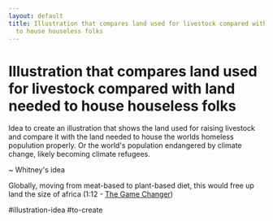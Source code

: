 ```yaml
---
layout: default
title: Illustration that compares land used for livestock compared with land needed
  to house houseless folks
---
```

# Illustration that compares land used for livestock compared with land needed to house houseless folks

Idea to create an illustration that shows the land used for raising livestock and compare it with the land needed to house the worlds homeless populution properly. Or the world's population endangered by climate change, likely becoming climate refugees. 

~ Whitney's idea

Globally, moving from meat-based to plant-based diet, this would free up land the size of africa (1:12 - [The Game Changer](PLANT-BASED-DIET-A.md))


#illustration-idea #to-create 